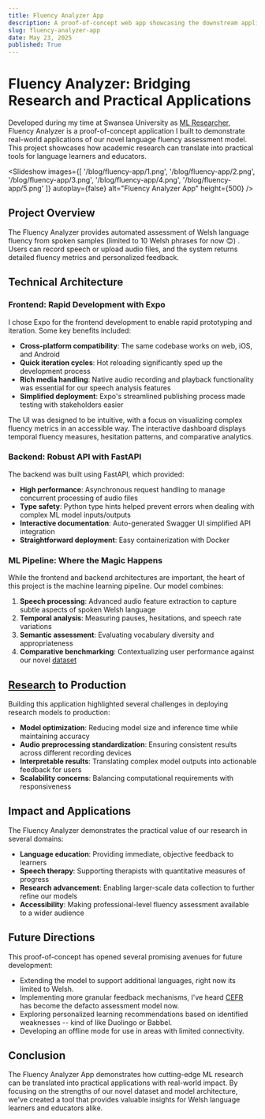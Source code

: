 ```yaml
---
title: Fluency Analyzer App
description: A proof-of-concept web app showcasing the downstream applications of my novel dataset.
slug: fluency-analyzer-app
date: May 23, 2025
published: True
---
```


# Fluency Analyzer: Bridging Research and Practical Applications

Developed during my time at Swansea University as [ML Researcher](https://sites.google.com/site/csgarykl/supervision?authuser=0#:~:text=2024%2D25%20Arvinder%20Bali%20(EPSRC%20IAA%20Fund%2C%20AI/ML%20Researcher)), Fluency Analyzer is a proof-of-concept application I built to demonstrate real-world applications of our novel language fluency assessment model. This project showcases how academic research can translate into practical tools for language learners and educators.

<Slideshow 
  images={[
    '/blog/fluency-app/1.png',
    '/blog/fluency-app/2.png',
    '/blog/fluency-app/3.png',
    '/blog/fluency-app/4.png',
    '/blog/fluency-app/5.png'
  ]}
  autoplay={false}
  alt="Fluency Analyzer App"
  height={500}
/>

## Project Overview

The Fluency Analyzer provides automated assessment of Welsh language fluency from spoken samples (limited to 10 Welsh phrases for now 😊) . Users can record speech or upload audio files, and the system returns detailed fluency metrics and personalized feedback.

## Technical Architecture

### Frontend: Rapid Development with Expo

I chose Expo for the frontend development to enable rapid prototyping and iteration. Some key benefits included:

- **Cross-platform compatibility**: The same codebase works on web, iOS, and Android
- **Quick iteration cycles**: Hot reloading significantly sped up the development process
- **Rich media handling**: Native audio recording and playback functionality was essential for our speech analysis features
- **Simplified deployment**: Expo's streamlined publishing process made testing with stakeholders easier

The UI was designed to be intuitive, with a focus on visualizing complex fluency metrics in an accessible way. The interactive dashboard displays temporal fluency measures, hesitation patterns, and comparative analytics.

### Backend: Robust API with FastAPI

The backend was built using FastAPI, which provided:

- **High performance**: Asynchronous request handling to manage concurrent processing of audio files
- **Type safety**: Python type hints helped prevent errors when dealing with complex ML model inputs/outputs
- **Interactive documentation**: Auto-generated Swagger UI simplified API integration
- **Straightforward deployment**: Easy containerization with Docker

### ML Pipeline: Where the Magic Happens

While the frontend and backend architectures are important, the heart of this project is the machine learning pipeline. Our model combines:

1. **Speech processing**: Advanced audio feature extraction to capture subtle aspects of spoken Welsh language
2. **Temporal analysis**: Measuring pauses, hesitations, and speech rate variations
3. **Semantic assessment**: Evaluating vocabulary diversity and appropriateness
4. **Comparative benchmarking**: Contextualizing user performance against our novel [dataset](https://zenodo.org/records/15463418)

## [Research](https://github.com/arvinsingh/CymruFluency) to Production

Building this application highlighted several challenges in deploying research models to production:

- **Model optimization**: Reducing model size and inference time while maintaining accuracy
- **Audio preprocessing standardization**: Ensuring consistent results across different recording devices
- **Interpretable results**: Translating complex model outputs into actionable feedback for users
- **Scalability concerns**: Balancing computational requirements with responsiveness

## Impact and Applications

The Fluency Analyzer demonstrates the practical value of our research in several domains:

- **Language education**: Providing immediate, objective feedback to learners
- **Speech therapy**: Supporting therapists with quantitative measures of progress
- **Research advancement**: Enabling larger-scale data collection to further refine our models
- **Accessibility**: Making professional-level fluency assessment available to a wider audience

## Future Directions

This proof-of-concept has opened several promising avenues for future development:

- Extending the model to support additional languages, right now its limited to Welsh.
- Implementing more granular feedback mechanisms, I've heard [CEFR](https://www.coe.int/en/web/common-european-framework-reference-languages/level-descriptions) has become the defacto assessment model now.
- Exploring personalized learning recommendations based on identified weaknesses -- kind of like Duolingo or Babbel.
- Developing an offline mode for use in areas with limited connectivity.

## Conclusion

The Fluency Analyzer App demonstrates how cutting-edge ML research can be translated into practical applications with real-world impact. By focusing on the strengths of our novel dataset and model architecture, we've created a tool that provides valuable insights for Welsh language learners and educators alike.
